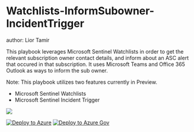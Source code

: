 # Watchlists-InformSubowner-IncidentTrigger
author: Lior Tamir

This playbook leverages Microsoft Sentinel Watchlists in order to get the relevant subscription owner contact details, and inform about an ASC alert that occured in that subscription.
It uses Microsoft Teams and Office 365 Outlook as ways to inform the sub owner.


Note: This playbook utilizes two features currently in Preview.
* Microsoft Sentinel Watchlists
* Microsoft Sentinel Incident Trigger


![](https://raw.githubusercontent.com/Azure/Azure-Sentinel/master/Solutions/Watchlists%20Utilities/Playbooks/Watchlist-InformSubowner-IncidentTrigger/images/designerView.png)


[![Deploy to Azure](https://aka.ms/deploytoazurebutton)](https://portal.azure.com/#create/Microsoft.Template/uri/https%3A%2F%2Fraw.githubusercontent.com%2FAzure%2FAzure-Sentinel%2Fmaster%2FSolutions%2FWatchlists%2520Utilities%2FPlaybooks%2FWatchlist-InformSubowner-IncidentTrigger%2Fazuredeploy.json) [![Deploy to Azure Gov](https://aka.ms/deploytoazuregovbutton)](https://portal.azure.us/#create/Microsoft.Template/uri/https%3A%2F%2Fraw.githubusercontent.com%2FAzure%2FAzure-Sentinel%2Fmaster%2FSolutions%2FWatchlists%2520Utilities%2FPlaybooks%2FWatchlist-InformSubowner-IncidentTrigger%2Fazuredeploy.json)